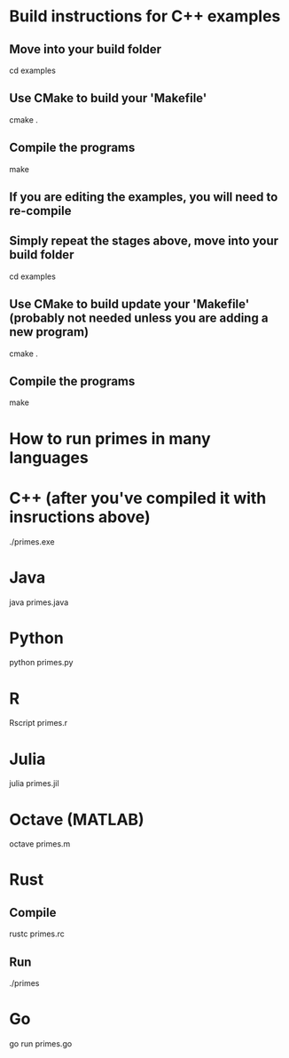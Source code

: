 


# Build instructions for C++ examples

## Move into your build folder
cd examples
## Use CMake to build your 'Makefile'
cmake .
## Compile the programs
make


## If you are editing the examples, you will need to re-compile
## Simply repeat the stages above, move into your build folder
cd examples
## Use CMake to build update your 'Makefile' (probably not needed unless you are adding a new program)
cmake .
## Compile the programs
make



# How to run primes in many languages

# C++ (after you've compiled it with insructions above)
./primes.exe 

# Java
java primes.java

# Python
python primes.py

# R
Rscript primes.r

# Julia
julia primes.jil

# Octave (MATLAB)
octave primes.m

# Rust
## Compile
rustc primes.rc
## Run
./primes

# Go
go run primes.go